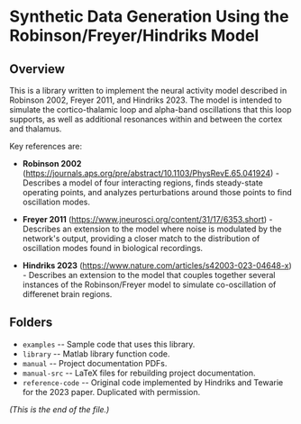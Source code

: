 # Synthetic Data Generation Using the Robinson/Freyer/Hindriks Model

## Overview

This is a library written to implement the neural activity model described
in Robinson 2002, Freyer 2011, and Hindriks 2023. The model is intended
to simulate the cortico-thalamic loop and alpha-band oscillations that this
loop supports, as well as additional resonances within and between the
cortex and thalamus.

Key references are:

* __Robinson 2002__
(https://journals.aps.org/pre/abstract/10.1103/PhysRevE.65.041924) -
Describes a model of four interacting regions, finds steady-state operating
points, and analyzes perturbations around those points to find oscillation
modes.

* __Freyer 2011__ (https://www.jneurosci.org/content/31/17/6353.short) -
Describes an extension to the model where noise is modulated by the
network's output, providing a closer match to the distribution of
oscillation modes found in biological recordings.

* __Hindriks 2023__ (https://www.nature.com/articles/s42003-023-04648-x) -
Describes an extension to the model that couples together several instances
of the Robinson/Freyer model to simulate co-oscillation of differenet brain
regions.

## Folders

* `examples` -- Sample code that uses this library.
* `library` -- Matlab library function code.
* `manual` -- Project documentation PDFs.
* `manual-src` -- LaTeX files for rebuilding project documentation.
* `reference-code` -- Original code implemented by Hindriks and Tewarie for
the 2023 paper. Duplicated with permission.


_(This is the end of the file.)_

